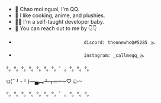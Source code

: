 - 👋 Chao moi nguoi, I'm QQ.
- 🌼 I like cooking, anime, and plushies.
- 👩‍💻 I'm a self-taught developer baby.
- 💌 You can reach out to me by 👇👇
-                               discord: theonewhoQ#5285 🌫
-                               instagram: _callmeqq_🌫

°。°。°。°。°。°。°。゜。°。°。°。

ଘ(˵╹-╹)━▄︻┻┳═一~♡︎                                  ඞ〰

°。°。°。°。°。°。°。゜。°。°。°。
